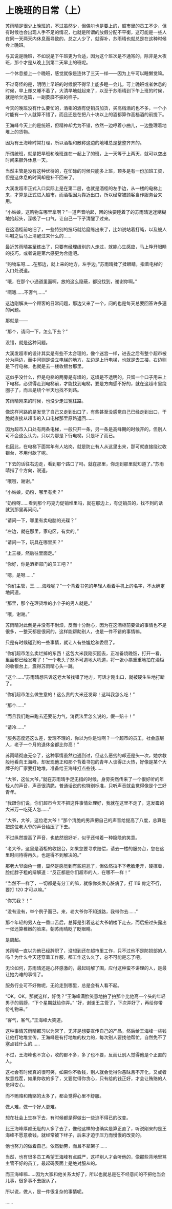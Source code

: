 # 上晚班的日常（上）

苏雨晴是很少上晚班的，不过虽然少，但偶尔也是要上的，超市里的员工不少，但有时候也会出现人手不足的情况，也就是所谓的放假分配不平衡，这可能是一些人在同一天两天内休息而导致的，总之人少了，就得补，苏雨晴也就总是在这种时候会上晚班。

与其说是晚班，不如说是下午班更为合适，因为这个班次是不通宵的，除非是大夜班，那个才是从晚上到第二天早上的班呢。

一个休息接上一个晚班，感觉就像是连休了三天一样——因为上午可以睡懒觉嘛。

不过奇怪的是，明明上早班的时候恨不得早上能多睡一会儿，可上晚班或者休息的时候，早上却又睡不着了，大清早地就起来了，以至于苏雨晴到下午上班的时候，就是哈欠连篇，一副萎靡不振的样子。

今天的晚班没有什么要忙的，酒柜的酒有促销员加货，买高档酒的也不多，一个小时能有一个人就算不错了，而且还是在把八十块以上的酒都算作高档酒的前提下。

王海峰今天上的是统班，但精神却尤为不错，依然一边哼着小曲儿，一边整理着地堆上的货物。

因为有王海峰时常打理，所以酒柜和散称这边的地堆总是整整齐齐的。

所谓统班，就是把早班和晚班连在一起上了的班，上一天等于上两天，就可以空出时间来额外休息一天。

当然主管是没有这种优待的，在忙碌的时候只能多上班，顶多是有一份加班工资，但是这休息的时间却是补不回来了。

大润发超市正式入口实际上是在第二层，也就是酒柜的左手边，从一楼的电梯上来，才算是正式进入超市，而酒柜因为靠近出口，所以经常被顾客当作服务台来用。

“小姑娘，这购物车哪里拿啊？”一道声音响起，困的快要睡着了的苏雨晴迷迷糊糊地抬起头，深吸了一口气，让自己一下子清醒了过来。

在这酒柜前站旧了，一些特别的技巧就给磨练出来了，比如说站着打盹，以及被人叫喊之后马上清醒过来什么的……

最近苏雨晴甚至练出了，只要有经理级别的人走过，就能心生感应，马上睁开眼睛的技巧，或者说是第六感更为合适吧。

“购物车呀……在那边，就上来的地方，左手边。”苏雨晴揉了揉眼睛，指着电梯的入口处说道。

“哦，在那个小通道里面啊，放的这么隐蔽，都没找到，谢谢你啊。”

“啊嗯……不客气……”

这边刚解决一个顾客的日常问题，那边又来了一个，问的也是每天总要回答许多遍的问题。

那就是——

“那个，请问一下，怎么下去？”

没错，就是这种问题。

大润发超市的设计其实是有些不太合理的，像个迷宫一样，进去之后有整个超市被分为两边，而中间则是设立电梯的地方，左边是上行电梯，也就是去三楼，右边则是下行电梯，也就是去一楼收银台那里。

这似乎没什么，但是电梯的两旁是有墙的，这墙是不透明的，只留一个口子用来上下电梯，必须得走到电梯前，才能找到电梯，要是方向感不好的，就在这超市里绕圈子了，而且是绕个半天也找不到路。

苏雨晴刚来的时候，也没少走过冤枉路。

像这样问路的是发觉了自己又走到出口了，有些甚至没感觉自己已经走到出口，干脆就直接从超市的入口电梯那里原路返回……

因为超市入口处有两条电梯，一般只开一条，另一条是高峰期的时候开的，但别人可不会这么认为，只以为那是下行电梯，只是坏了而已。

也因此，在电梯下面常年有人站岗，就是防止有人从这里出来，那可就直接绕过收银台，不用付款了呢。

“下去的话往右边走，看到那个路口了吗，就在那里，你走到那里就知道了。”苏雨晴指了个方向，说道。

“哦哦，谢谢。”

“小姑娘，奶粉，哪里有卖？”

“奶粉呀……看到那个巧克力促销堆里吗，就在那边上，有促销员的，找不到的话就到那里再问问。”

“请问一下，哪里有卖电脑的光碟？”

“左边，就在那里，家电区，有卖的。”

“请问一下，玩具在哪里买？”

“上三楼，然后往里面走。”

“你好，你是酒柜部门的员工吧？”

“嗯，是呀……”

“你们主管，王……海峰呢？”一个背着书包的年轻人看着手机上的名字，不太确定地问道。

“那里，那个在理货堆的小个子的男人就是。”

“哦，谢谢。”

苏雨晴对此倒是并没有不耐烦，反而十分耐心，因为在这酒柜前要做的事情也不是很多，一整天都是很闲的，这样能帮助别人，也是一件不错的事情嘛。

只是有时候碰到的一些事情，就让人有些尴尬和委屈了。

“你们超市怎么卖烂掉的东西！这包大米我刚买回去，正准备烧晚饭，打开一看，里面都已经发霉了！”一个老头子怒不可遏地大吼道，将一张小票重重地拍在酒柜的收银台上，震得苏雨晴心头一跳。

“这个……”苏雨晴想告诉这老大爷找错了地方，可话才刚出口，就被硬生生地打断了。

“你们超市怎么做生意的！这么贵的大米还发霉！这叫我怎么吃！”

“那个……”

“而且我们跑来跑去还要花力气，消费法里怎么说的，假一赔十！”

“请冷……”

“服务态度还这么差，爱理不理的，你以为你是谁啊？一个超市的员工，社会底层人，老子一个月的退休金都比你高！”

苏雨晴彻底无奈了，这种事情虽然也遇到过，但这么恶劣的却还是头一次，她求救般地看向王海峰，却发现他正和那个背着书包的青年人谈得正火热，好像是某个大牌子的厂家要打地堆，准备给王海峰打点些钱……

“大爷，这位大爷。”就在苏雨晴手足无措的时候，身旁突然传来了一个很好听的年轻人的声音，声音很清脆，普通话说的也特别标准，只听声音就会觉得像是个三好青年。

“我跟你们说，你们超市今天不把这件事情处理好，我就在这里不走了，这发霉的大米万一吃死人怎……”

“大爷，大爷，这位老大爷！”那个清脆的男声把自己的声音给提高了八度，总算是把这位老大爷的声音给压了下去。

不过纵然提高了声音，也依然很好听，似乎还带着一种隐隐的笑意。

“老大爷，这里是酒柜的收银台，如果您要寻求赔偿，请去一楼的服务台，您在这里时间待得再久，也是得不到解决的。”

那老大爷面色一僵，显然是感觉到有些尴尬了，但依然拉不下老脸走开，硬撑着，脸红脖子粗的辩解道：“反正都是你们超市的人，在哪不一样！”

“当然不一样了，一切都是有分工的嘛，就像你突发心脏病了，打 119 肯定不行，要打 120 才可以嘛。”

“你咒我？！”

“没有没有，举个例子而已，来，老大爷你不知道路，我带你去……”

那个年轻的男人在一番口舌后，总算是引着这老大爷朝楼下走去，而后扭过头露出一张还算稚嫩的脸来，朝苏雨晴眨了眨眼睛。

是周超。

苏雨晴一直以为他已经辞职了，没想到还在超市里工作，只不过他不是防损部的人吗？为什么今天还穿着工作服，都工作这么久了，总不可能是忘了吧。

无论如何，苏雨晴还是心怀感激的，最起码解了围，应付这种蛮不讲理的人，是最让她为难的事情了。

服务行业可不好做呢，无论走到哪里，总是会有人看不起。

“OK，OK，那就这样，好伐？”王海峰满脸笑意地拍了拍那个比他高一个头的年轻男子的肩膀，“下个星期就给你弄。”
“好，谢谢王主管了，下次弄好了，再给你带份礼物来。”

“客气，客气。”王海峰大笑道。

这种事情苏雨晴都习以为常了，无非是想要宣传自己的产品，然后给王海峰一些钱让他打地堆宣传，王海峰是有打地堆的权力的，每次别人要找他帮忙，自然免不了塞点钱什么的……

不过，王海峰也不贪心，收的都不多，多了也不要，反而让别人觉得他是个正直的人。

这社会有时候真的很可笑，如果你不收钱，别人就会觉得你愚昧且不开化，又或者故意找茬，如果你收的多了，又要觉得你贪心，只有给的钱正好，才会让贿赂的人觉得安心。

而不贿赂和贿赂的太多了，都会觉得心里不舒服。

做人难，做一个好人更难。

想在社会上生存下去，有时候都是得做出一些迫不得已的改变。

比王海峰厚颜无耻的人多了去了，像他这样的也确实是算正直了，听说刚来的是王海峰不愿意收钱，就经常被下绊子，后来才迫于压力而慢慢的改变的。

他也努力的做着自己，依然勤劳，而且不拿架子……

当然，也有很多员工希望王海峰有点威严，这样别人才会听他的，像那些背地里骂主管不好的员工，最起码表面上是绝对服从的。

而王海峰嘛……因为大家和他关系太好了，所以也就总是在不经意间的不把他当会儿事，很多事不去服从了。

所以说，做人，是一件很复杂的事情呢。

……
